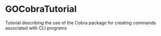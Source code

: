 # GOCobraTutorial
Tutorial describing the use of the Cobra package for creating commands associated with CLI programs
